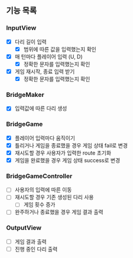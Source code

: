## 기능 목록

### InputView
- [x] 다리 길이 입력
    - [x] 범위에 따른 값을 입력했는지 확인
- [x] 매 턴마다 플레이어 입력 (U, D)
    - [x] 정확한 문자를 입력했는지 확인
- [x] 게임 재시작, 종료 입력 받기
    - [x] 정확한 문자를 입력했는지 확인

### BridgeMaker
- [x] 입력값에 따른 다리 생성

### BridgeGame
- [x] 플레이어 입력마다 움직이기
- [x] 틀리거나 게임을 종료했을 경우 게임 상태 fail로 변경
- [x] 재시도할 경우 사용자가 입력한 route 초기화
- [x] 게임을 완료했을 경우 게임 상태 success로 변경

### BridgeGameController
- [ ] 사용자의 입력에 따른 이동
- [ ] 재시도할 경우 기존 생성된 다리 사용
    - [ ] 게임 횟수 증가
- [ ] 완주하거나 종료했을 경우 게임 결과 출력

### OutputView
- [ ] 게임 결과 출력
- [ ] 진행 중인 다리 출력